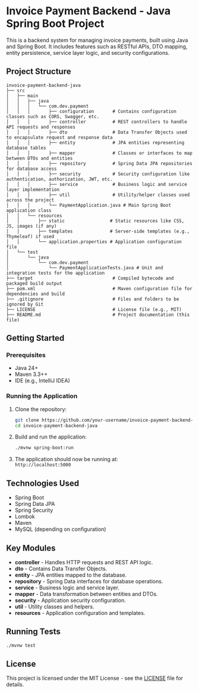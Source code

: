 # Invoice Payment Backend - Java Spring Boot Project

This is a backend system for managing invoice payments, built using Java and Spring Boot. It includes features such as RESTful APIs, DTO mapping, entity persistence, service layer logic, and security configurations.

## Project Structure

```
invoice-payment-backend-java
├── src
│   ├── main
│   │   ├── java
│   │   │   └── com.dev.payment
│   │   │       ├── configuration       # Contains configuration classes such as CORS, Swagger, etc.
│   │   │       ├── controller          # REST controllers to handle API requests and responses
│   │   │       ├── dto                 # Data Transfer Objects used to encapsulate request and response data
│   │   │       ├── entity              # JPA entities representing database tables
│   │   │       ├── mapper              # Classes or interfaces to map between DTOs and entities
│   │   │       ├── repository          # Spring Data JPA repositories for database access
│   │   │       ├── security            # Security configuration like authentication, authorization, JWT, etc.
│   │   │       ├── service             # Business logic and service layer implementation
│   │   │       ├── util                # Utility/helper classes used across the project
│   │   │       └── PaymentApplication.java # Main Spring Boot application class
│   │   └── resources
│   │       ├── static                 # Static resources like CSS, JS, images (if any)
│   │       ├── templates              # Server-side templates (e.g., Thymeleaf) if used
│   │       └── application.properties # Application configuration file
│   └── test
│       └── java
│           └── com.dev.payment
│               └── PaymentApplicationTests.java # Unit and integration tests for the application
├── target                              # Compiled bytecode and packaged build output
├── pom.xml                             # Maven configuration file for dependencies and build
├── .gitignore                          # Files and folders to be ignored by Git
├── LICENSE                             # License file (e.g., MIT)
├── README.md                           # Project documentation (this file)
```

## Getting Started

### Prerequisites

- Java 24+
- Maven 3.3++
- IDE (e.g., IntelliJ IDEA)

### Running the Application

1. Clone the repository:
   ```bash
   git clone https://github.com/your-username/invoice-payment-backend-java.git
   cd invoice-payment-backend-java
   ```

2. Build and run the application:
   ```bash
   ./mvnw spring-boot:run
   ```

3. The application should now be running at:  
   `http://localhost:5000`

## Technologies Used

- Spring Boot
- Spring Data JPA
- Spring Security
- Lombok
- Maven
- MySQL (depending on configuration)

## Key Modules

- **controller** - Handles HTTP requests and REST API logic.
- **dto** - Contains Data Transfer Objects.
- **entity** - JPA entities mapped to the database.
- **repository** - Spring Data interfaces for database operations.
- **service** - Business logic and service layer.
- **mapper** - Data transformation between entities and DTOs.
- **security** - Application security configuration.
- **util** - Utility classes and helpers.
- **resources** - Application configuration and templates.

## Running Tests

```bash
./mvnw test
```

## License

This project is licensed under the MIT License - see the [LICENSE](LICENSE) file for details.
